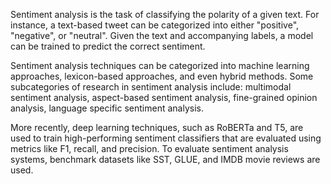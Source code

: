 Sentiment analysis is the task of classifying the polarity of a given text. For instance, a text-based tweet can be categorized into either "positive", "negative", or "neutral". Given the text and accompanying labels, a model can be trained to predict the correct sentiment.

Sentiment analysis techniques can be categorized into machine learning approaches, lexicon-based approaches, and even hybrid methods. Some subcategories of research in sentiment analysis include: multimodal sentiment analysis, aspect-based sentiment analysis, fine-grained opinion analysis, language specific sentiment analysis.

More recently, deep learning techniques, such as RoBERTa and T5, are used to train high-performing sentiment classifiers that are evaluated using metrics like F1, recall, and precision. To evaluate sentiment analysis systems, benchmark datasets like SST, GLUE, and IMDB movie reviews are used.